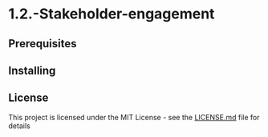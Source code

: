 # 1.2.-Stakeholder-engagement

## Prerequisites

## Installing

## License
This project is licensed under the MIT License - see the [LICENSE.md](https://opensource.org/licenses/MIT) file for details
